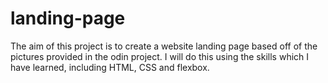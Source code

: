 # landing-page
The aim of this project is to create a website landing page based off of the pictures provided in the odin project.
I will do this using the skills which I have learned, including HTML, CSS and flexbox.